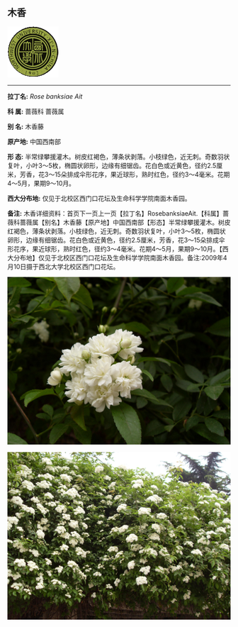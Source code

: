 ## 木香

![西北大学校园网络植物志](../JPG/nwu.gif)

---

**拉丁名:**  _Rose banksiae Ait_

**科 属:** 蔷薇科 蔷薇属

**别 名:** 木香藤

**原产地:** 中国西南部

**形  态:** 半常绿攀援灌木。树皮红褐色，薄条状剥落。小枝绿色，近无刺。奇数羽状复叶，小叶3～5枚，椭圆状卵形，边缘有细锯齿。花白色或近黄色，径约2.5厘米，芳香，花3～15朵排成伞形花序，果近球形，熟时红色，径约3～4毫米。花期4～5月，果期9～10月。

**西大分布地:** 仅见于北校区西门口花坛及生命科学学院南面木香园。

**备注:** 木香详细资料：首页下一页上一页【拉丁名】RosebanksiaeAit.【科属】蔷薇科蔷薇属【别名】木香藤【原产地】中国西南部【形态】半常绿攀援灌木。树皮红褐色，薄条状剥落。小枝绿色，近无刺。奇数羽状复叶，小叶3～5枚，椭圆状卵形，边缘有细锯齿。花白色或近黄色，径约2.5厘米，芳香，花3～15朵排成伞形花序，果近球形，熟时红色，径约3～4毫米。花期4～5月，果期9～10月。【西大分布地】仅见于北校区西门口花坛及生命科学学院南面木香园。备注:2009年4月10日摄于西北大学北校区西门口花坛。　

![木香](../JPG/木香1.JPG) 

![木香](../JPG/木香2.JPG) 

